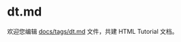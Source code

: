 dt.md
===

欢迎您编辑 <a target="__blank" href="https://github.com/jaywcjlove/html-tutorial/blob/master/docs/tags/dt.md">docs/tags/dt.md</a> 文件，共建 HTML Tutorial 文档。